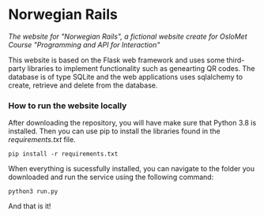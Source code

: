 # Norwegian Rails

_The website for "Norwegian Rails", a fictional website create for OsloMet Course "Programming and API for Interaction"_

This website is based on the Flask web framework and uses some third-party libraries to implement functionality such as genearting QR codes. The database is of type SQLite and the web applications uses sqlalchemy to create, retrieve and delete from the database.

### How to run the website locally



After downloading the repository, you will have make sure that Python 3.8 is installed. Then you can use pip to install the libraries found in the _requirements.txt_ file.

```
pip install -r requirements.txt
```

When everything is sucessfully installed, you can navigate to the folder you downloaded and run the service using the following command:

```
python3 run.py
```

And that is it!
